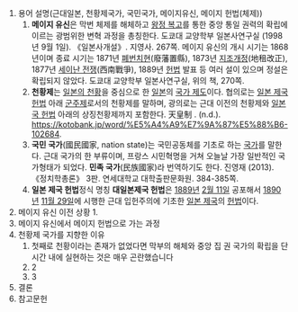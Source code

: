 1. 용어 설명(근대일본, 천황제국가, 국민국가, 메이지유신, 메이지 헌법(체제))
	1. **메이지 유신**은 막번 체제를 해체하고 [왕정 복고](https://ko.wikipedia.org/wiki/%EC%99%95%EC%A0%95_%EB%B3%B5%EA%B3%A0 "왕정 복고")를 통한 중앙 통일 권력의 확립에 이르는 광범위한 변혁 과정을 총칭한다.
	   도쿄대 교양학부 일본사연구실 (1998년 9월 1일). 《일본사개설》. 지영사. 267쪽.
	   메이지 유신의 개시 시기는 1868년이며 종료 시기는 1871년 [폐번치현](https://ko.wikipedia.org/wiki/%ED%8F%90%EB%B2%88%EC%B9%98%ED%98%84 "폐번치현")(廢藩置縣), 1873년 [지조개정](https://ko.wikipedia.org/wiki/%EC%A7%80%EC%A1%B0%EA%B0%9C%EC%A0%95 "지조개정")(地租改正), 1877년 [세이난 전쟁](https://ko.wikipedia.org/wiki/%EC%84%B8%EC%9D%B4%EB%82%9C_%EC%A0%84%EC%9F%81 "세이난 전쟁")(西南戰爭), 1889년 [헌법](https://ko.wikipedia.org/wiki/%EC%9D%BC%EB%B3%B8_%EC%A0%9C%EA%B5%AD_%ED%97%8C%EB%B2%95 "일본 제국 헌법") 발표 등 여러 설이 있으며 정설은 확립되지 않았다.
	   도쿄대 교양학부 일본사연구실, 위의 책, 270쪽.
	2. **천황제**는 [일본의 천황](https://ko.wikipedia.org/wiki/%EC%9D%BC%EB%B3%B8%EC%9D%98_%EC%B2%9C%ED%99%A9 "일본의 천황")을 중심으로 한 [일본](https://ko.wikipedia.org/wiki/%EC%9D%BC%EB%B3%B8 "일본")의 [국가 제도](https://ko.wikipedia.org/wiki/%EC%A0%95%EB%B6%80_%ED%98%95%ED%83%9C "정부 형태")이다. 협의로는 [일본 제국 헌법](https://ko.wikipedia.org/wiki/%EC%9D%BC%EB%B3%B8_%EC%A0%9C%EA%B5%AD_%ED%97%8C%EB%B2%95 "일본 제국 헌법") 아래 [군주제](https://ko.wikipedia.org/wiki/%EA%B5%B0%EC%A3%BC%EC%A0%9C "군주제")로서의 천황제를 말하며, 광의로는 근대 이전의 천황제와 [일본국 헌법](https://ko.wikipedia.org/wiki/%EC%9D%BC%EB%B3%B8%EA%B5%AD_%ED%97%8C%EB%B2%95 "일본국 헌법") 아래의 상징천황제까지 포함한다.
	   天皇制 . (n.d.). https://kotobank.jp/word/%E5%A4%A9%E7%9A%87%E5%88%B6-102684.
	3. **국민 국가**(國民國家, nation state)는 국민공동체를 기초로 하는 [국가](https://ko.wikipedia.org/wiki/%EA%B5%AD%EA%B0%80 "국가")를 말한다. 근대 국가의 한 부류이며, 프랑스 시민혁명을 거쳐 오늘날 가장 일반적인 국가형태가 되었다. **민족 국가**(民族國家)라 번역하기도 한다.
	   진영재 (2013). 《정치학총론》 3판. 연세대학교 대학출판문화원. 384-385쪽.
	4. **일본 제국 헌법**정식 명칭 **대일본제국 헌법**은 [1889년](https://ko.wikipedia.org/wiki/1889%EB%85%84 "1889년") [2월 11일](https://ko.wikipedia.org/wiki/2%EC%9B%94_11%EC%9D%BC "2월 11일") 공포해서 [1890년](https://ko.wikipedia.org/wiki/1890%EB%85%84 "1890년") [11월 29일](https://ko.wikipedia.org/wiki/11%EC%9B%94_29%EC%9D%BC "11월 29일")에 시행한 근대 입헌주의에 기초한 [일본 제국](https://ko.wikipedia.org/wiki/%EC%9D%BC%EB%B3%B8_%EC%A0%9C%EA%B5%AD "일본 제국")의 [헌법](https://ko.wikipedia.org/wiki/%ED%97%8C%EB%B2%95 "헌법")이다.
1. 메이지 유신 이전 상황
	1. 
2. 메이지 유신에서 메이지 헌법으로 가는 과정
3. 천황제 국가를 지향한 이유
	1. 첫째로 천황이라는 존재가 없었다면 막부의 해체와 중앙 집 권 국가의 확립을 단시간 내에 실현하는 것은 매우 곤란했습니다
	2. 2
	3. 3
4. 결론
5. 참고문헌
